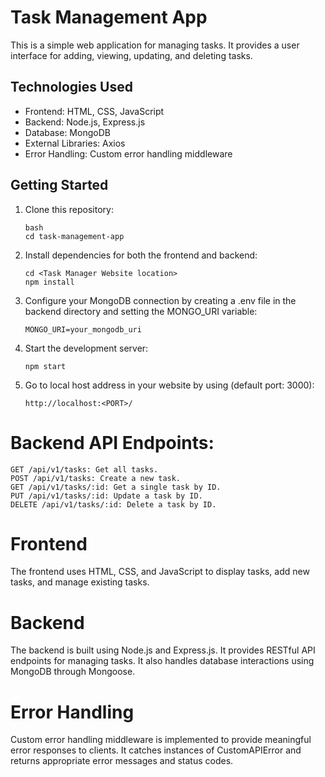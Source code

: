 # Task Management App

This is a simple web application for managing tasks. It provides a user interface for adding, viewing, updating, and deleting tasks.

## Technologies Used

- Frontend: HTML, CSS, JavaScript
- Backend: Node.js, Express.js
- Database: MongoDB
- External Libraries: Axios
- Error Handling: Custom error handling middleware

## Getting Started

1. Clone this repository:
   ```
   bash
   cd task-management-app
   ```
   
2. Install dependencies for both the frontend and backend:
   ```
   cd <Task Manager Website location>
   npm install
   ```
4. Configure your MongoDB connection by creating a .env file in the backend directory and setting the MONGO_URI variable:
   ```
   MONGO_URI=your_mongodb_uri
   ```
6. Start the development server:
   ```
   npm start
   ```
8. Go to local host address in your website by using (default port: 3000):
   ```
   http://localhost:<PORT>/
   ```

# Backend API Endpoints:
```
GET /api/v1/tasks: Get all tasks.
POST /api/v1/tasks: Create a new task.
GET /api/v1/tasks/:id: Get a single task by ID.
PUT /api/v1/tasks/:id: Update a task by ID.
DELETE /api/v1/tasks/:id: Delete a task by ID.
```
# Frontend
The frontend uses HTML, CSS, and JavaScript to display tasks, add new tasks, and manage existing tasks.

# Backend
The backend is built using Node.js and Express.js. It provides RESTful API endpoints for managing tasks. It also handles database interactions using MongoDB through Mongoose.

# Error Handling
Custom error handling middleware is implemented to provide meaningful error responses to clients. It catches instances of CustomAPIError and returns appropriate error messages and status codes.
